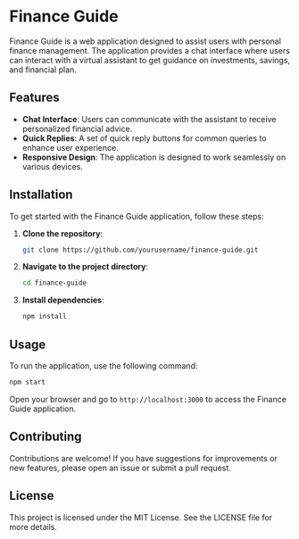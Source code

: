 # Finance Guide

Finance Guide is a web application designed to assist users with personal finance management. The application provides a chat interface where users can interact with a virtual assistant to get guidance on investments, savings, and financial plan.

## Features

- **Chat Interface**: Users can communicate with the assistant to receive personalized financial advice.
- **Quick Replies**: A set of quick reply buttons for common queries to enhance user experience.
- **Responsive Design**: The application is designed to work seamlessly on various devices.

## Installation

To get started with the Finance Guide application, follow these steps:

1. **Clone the repository**:
   ```bash
   git clone https://github.com/yourusername/finance-guide.git
   ```

2. **Navigate to the project directory**:
   ```bash
   cd finance-guide
   ```

3. **Install dependencies**:
   ```bash
   npm install
   ```

## Usage

To run the application, use the following command:

```bash
npm start
```

Open your browser and go to `http://localhost:3000` to access the Finance Guide application.

## Contributing

Contributions are welcome! If you have suggestions for improvements or new features, please open an issue or submit a pull request.

## License

This project is licensed under the MIT License. See the LICENSE file for more details.
